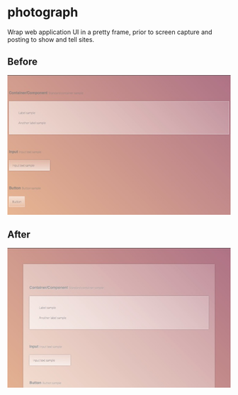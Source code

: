 # photograph
Wrap web application UI in a pretty frame, prior to screen capture and posting to show and tell sites.


## Before
![with](a.jpg)

## After
![with](b.jpg)
